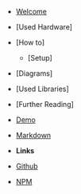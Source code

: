 - [Welcome](/)
- [Used Hardware]
- [How to]
  - [Setup]
- [Diagrams]
- [Used Libraries]
- [Further Reading]


- [Demo](/)
- [Markdown](markdown)
- **Links**
- [Github](https://github.com/jhildenbiddle/docsify-themeable)
- [NPM](https://www.npmjs.com/package/docsify-themeable)
